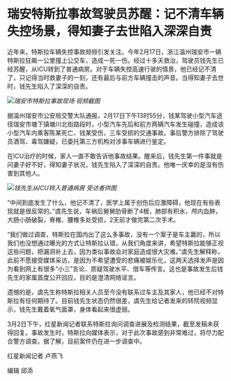 # 瑞安特斯拉事故驾驶员苏醒：记不清车辆失控场景，得知妻子去世陷入深深自责

近年来，特斯拉车辆失控事故频频引发关注。今年2月17日，浙江温州瑞安市一辆特斯拉狂飙一公里撞上公交车，造成一死一伤。经过十多天救治，驾驶员钱先生已经苏醒，从ICU转到了普通病房。对于车辆失控高速行驶的情景，他已经记不清了，只记得当时救妻子的一刻，还有最后与前方车辆撞击的声音。当得知妻子去世时，钱先生陷入了深深的自责。

![](https://inews.gtimg.com/om_bt/OaMutVoO6yvtMZwfUPUHpBc9Ct-RfPiSmUnM8rtMwLF2EAA/1000)_瑞安市特斯拉事故现场 视频截图_

据温州瑞安市公安局交警大队通报，2月17日下午13时55分，钱某驾驶小型汽车途径瑞安市塘下镇塘川北街路段时，小型汽车先后和前方两辆汽车发生碰撞，造成该小型汽车内乘客陈某死亡、钱某受伤，三车受损的交通事故。事后警方排除了驾驶员酒驾、毒驾嫌疑，已委托第三方机构对涉事车辆进行鉴定。

在ICU治疗的时候，家人一直不敢告诉他事故结果。醒来后，钱先生第一件事就是问妻子好不好，得知妻子状况，钱先生陷入了深深的自责。他唯一庆幸的是没有伤害到其他人。

![](https://inews.gtimg.com/om_bt/OY77SR24rT11IfpcW27MK4nD3Y0KSqgAF-ZtKarg96PbAAA/1000)_钱先生从ICU转入普通病房 受访者供图_

“中间到底发生了什么，他记不清了，医学上属于创伤后应激障碍，他现在有些表现就是很反常的。”虞先生说，车祸后舅舅肋骨断了4根，肺部有积水，颅内血肿，大肠小肠破裂，脊椎、腰椎多处受损，2天前才做完第二次手术。

“我们做过调查，特斯拉在国内出了这么多事故，没有一个案子是车主赢的，所以我们也没想通过曝光的方式让特斯拉认错，从我们角度来讲，希望特斯拉能够正视这些问题，把漏洞补上去，因为类似事故会对家庭造成很大灾难。”虞先生解释称，此前不愿接受媒体采访，是因为不希望遭受的悲痛被娱乐化，这两天选择发声是因为看到网上有很多“小三”言论、质疑驾驶水平、借车等传言。这也是事故发生后钱先生的家属首度公开回应，目的是澄清网络谣言。

遗憾的是，虞先生称特斯拉相关人员至今没有联系过车主及其家人，他已经不对特斯拉有任何期待了。目前钱先生状态仍然很差，虞先生给记者发来的转院视频显示，钱先生戴着氧气面罩，身体看起来很虚弱。

3月2日下午，红星新闻记者联系特斯拉询问调查进展及检测结果，截至发稿未获得回复。事故发生时，特斯拉向媒体表示，对于此次事故感到非常难过，将尽力配合警方调查。据了解，目前案件仍在进一步调查中。

红星新闻记者 卢燕飞

编辑 邱添

